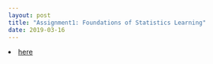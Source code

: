 ```yaml
---
layout: post
title: "Assignment1: Foundations of Statistics Learning"
date: 2019-03-16
---
```

 <li><a href=see "{{ site.baseurl}}/microecon/assignment1.pdf">here</a></li>

